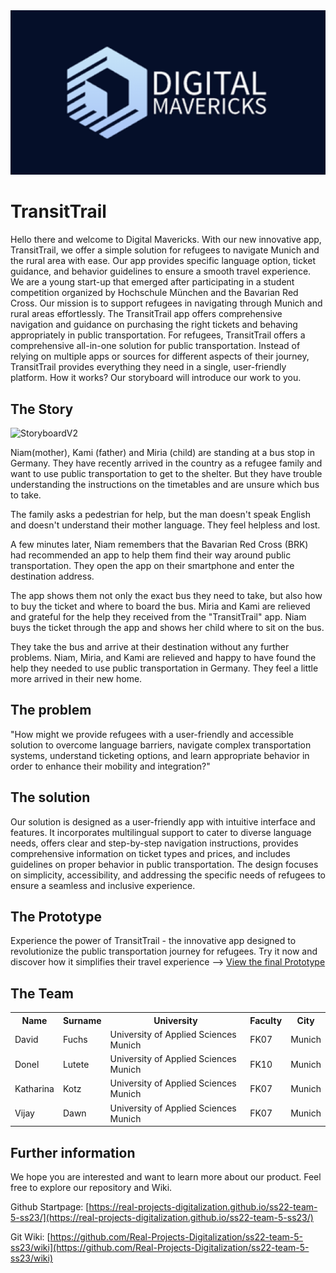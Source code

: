 <img src="./2023_05_16-Logo.png" alt="Logo" class="inline"/>

# TransitTrail

Hello there and welcome to Digital Mavericks. With our new innovative app, TransitTrail, we offer a simple solution for refugees to navigate Munich and the rural area with ease. Our app provides specific language option, ticket guidance, and behavior guidelines to ensure a smooth travel experience.
We are a young start-up that emerged after participating in a student competition organized by Hochschule München and the Bavarian Red Cross. Our mission is to support refugees in navigating through Munich and rural areas effortlessly. The TransitTrail app offers comprehensive navigation and guidance on purchasing the right tickets and behaving appropriately in public transportation. For refugees, TransitTrail offers a comprehensive all-in-one solution for public transportation. Instead of relying on multiple apps or sources for different aspects of their journey, TransitTrail provides everything they need in a single, user-friendly platform. How it works? Our storyboard will introduce our work to you.

## The Story

<img src="./StoryboardV2.png" alt="StoryboardV2" class="inline"/>


Niam(mother), Kami (father) and Miria (child) are standing at a bus stop in Germany. They have recently arrived in the country as a refugee family and want to use public transportation to get to the shelter. But they have trouble understanding the instructions on the timetables and are unsure which bus to take.

The family asks a pedestrian for help, but the man doesn't speak English and doesn't understand their mother language. They feel helpless and lost.

A few minutes later, Niam remembers that the Bavarian Red Cross (BRK) had recommended an app to help them find their way around public transportation. They open the app on their smartphone and enter the destination address.

The app shows them not only the exact bus they need to take, but also how to buy the ticket and where to board the bus. Miria and Kami are relieved and grateful for the help they received from the "TransitTrail" app. Niam buys the ticket through the app and shows her child where to sit on the bus.

They take the bus and arrive at their destination without any further problems. Niam, Miria, and Kami are relieved and happy to have found the help they needed to use public transportation in Germany. They feel a little more arrived in their new home.

## The problem
"How might we provide refugees with a user-friendly and accessible solution to overcome language barriers, navigate complex transportation systems, understand ticketing options, and learn appropriate behavior in order to enhance their mobility and integration?"

## The solution
Our solution is designed as a user-friendly app with intuitive interface and features. It incorporates multilingual support to cater to diverse language needs, offers clear and step-by-step navigation instructions, provides comprehensive information on ticket types and prices, and includes guidelines on proper behavior in public transportation. The design focuses on simplicity, accessibility, and addressing the specific needs of refugees to ensure a seamless and inclusive experience.

## The Prototype
Experience the power of TransitTrail - the innovative app designed to revolutionize the public transportation journey for refugees. Try it now and discover how it simplifies their travel experience --> 
[View the final Prototype](https://www.figma.com/proto/totawtIjV2GnzCP89MHO1a/Team-Canvas?type=design&node-id=142-1385&scaling=scale-down&page-id=106%3A8&starting-point-node-id=142%3A1385)

## The Team

<table>
  <tr>
    <th> Name </th>
    <th> Surname </th>
    <th> University </th>
    <th> Faculty </th>
    <th> City </th>
  </tr>
  <tr>
    <td> David </td>
    <td> Fuchs </td>
    <td> University of Applied Sciences Munich </td>
    <td> FK07 </td>
    <td> Munich </td>
  </tr>
  <tr>
    <td> Donel </td>
    <td> Lutete </td>
    <td> University of Applied Sciences Munich </td>
    <td> FK10 </td>
    <td> Munich </td>
  </tr>
  <tr>
    <td> Katharina </td>
    <td> Kotz </td>
    <td> University of Applied Sciences Munich </td>
    <td> FK07 </td>
    <td> Munich </td>
  </tr>
  <tr>
    <td> Vijay </td>
    <td> Dawn </td>
    <td> University of Applied Sciences Munich </td>
    <td> FK07 </td>
    <td> Munich </td>
  </tr>
</table>

## Further information
We hope you are interested and want to learn more about our product. Feel free to explore our repository and Wiki.

Github Startpage: [https://real-projects-digitalization.github.io/ss22-team-5-ss23/](https://real-projects-digitalization.github.io/ss22-team-5-ss23/)

Git Wiki: [https://github.com/Real-Projects-Digitalization/ss22-team-5-ss23/wiki](https://github.com/Real-Projects-Digitalization/ss22-team-5-ss23/wiki)
